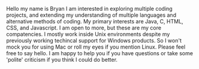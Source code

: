 Hello my name is Bryan I am interested in exploring multiple coding projects, and extending my understanding of multiple languages and alternative methods of coding.
My primary interests are Java, C, HTML, CSS, and Javascript. I am open to more, but these are my core compatencies. I mostly work inside Unix environments despite my previously working techincal support for Windows products.
So I won't mock you for using Mac or roll my eyes if you mention Linux. Please feel free to say hello. I am happy to help you if you have questions or take some 'polite' criticism if you think I could do better.
